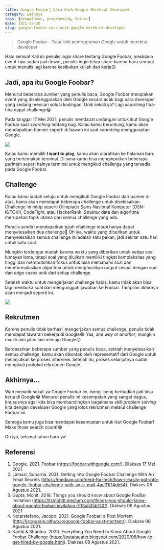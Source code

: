 ```yaml
---
title: Google Foobar🍫 Cara Unik Google Merekrut Developer
category: Lainnya
tags: [pengalaman, programming, karier]
date: 2021-12-30
slug: google-foobar-cara-unik-google-merekrut-developer
---
```


> Google Foobar - Teka-teki pemrograman Google untuk merekrut developer

Halo semua! Kali ini penulis ingin share tentang Google Foobar, meskipun event-nya sudah jauh lewat, penulis ingin tetap share karena baru sempat untuk menulis lagi karena kesibukan kuliah dan kerja😗

## Jadi, apa itu Google Foobar?

Menurut beberapa sumber yang penulis baca, Google Foobar merupakan event yang diselenggarakan oleh Google secara acak bagi para developer yang sedang mencari solusi kodingan. Unik sekali ya? Lagi _searching_ tiba-tiba dapat challenge😂

Pada tanggal 17 Mei 2021, penulis mendapat undangan untuk ikut Google Foobar saat _searching_ tentang bug. Kalau kamu beruntung, kamu akan mendapatkan banner seperti di bawah ini saat _searching_ menggunakan Google.

![](https://blob.kodesiana.com/kodesiana-public-assets/posts/2021/8/banner.png)

Kalau kamu memilih **I want to play**, kamu akan diarahkan ke halaman baru yang bertemakan terminal. Di sana kamu bisa menginputkan beberapa perintah seperi halnya terminal untuk mengikuti challenge yang tersedia pada Google Foobar.

## Challenge

Kalau kamu sudah setuju untuk mengikuti Google Foobar dari banner di atas, kamu akan mendapat beberapa challenge untuk diselesaikan. Challenge ini mirip seperti Olimpiade Sains Nasional Komputer (OSN-K/TOKI), CodeFight, atau HackerRank. Struktur data dan algoritma merupakan topik utama dari semua challenge yang ada.

Penulis sendiri mendapatkan tujuh challenge tetapi hanya dapat menyelesaikan dua challenge🥲 Oh iya, waktu yang diberikan untuk menyelesaikan semua challenge ini adalah satu pekan, jadi sekitar satu hari untuk satu soal.

Mungkin terdengar mudah karena waktu yang diberikan untuk setiap soal lumayan lama, tetapi soal yang diujikan memiliki tingkat kompleksitas yang tinggi dan membutuhkan fokus untuk bisa memahami soal dan memformulasikan algoritma untuk menghasilkan output sesuai dengan soal dan _edge cases_ unik dari setiap challenge.

Setelah waktu untuk mengerjakan challenge habis, kamu tidak akan bisa lagi membuka soal dan mengunggah jawaban ke Foobar. Tampilan akhirnya akan menjadi seperti ini.

![](https://blob.kodesiana.com/kodesiana-public-assets/posts/2021/8/foobar.png)

## Rekrutmen

Karena penulis tidak berhasil mengerjakan semua challenge, penulis tidak mendapat tawaran bekerja di Google😂 Yaa, _one way or another_, mungkin masih ada jalan lain menuju Google😗

Berdasarkan beberapa sumber yang penulis baca, setelah menyelesaikan semua challenge, kamu akan dikontak oleh representatif dari Google untuk melanjutkan ke proses interview. Setelah itu, proses selanjutnya sudah mengikuti protokol rekrutmen Google.

## Akhirnya...

Wah menarik sekali ya Google Foobar ini, iseng-iseng berhadiah jadi bisa kerja di Google😂 Menurut penulis ini kesempatan yang sangat bagus, khususnya agar kita bisa membandingkan bagaimana skill _problem solving_ kita dengan developer Google yang lolos rekrutmen melalui challenge Foobar ini.

Semoga kamu juga bisa mendapat kesempatan untuk ikut Google Foobar! Make those search count!😂

Oh iya, selamat tahun baru ya!

## Referensi

1. Google. 2021. Foobar (https://foobar.withgoogle.com/). Diakses 17 Mei 2021.
2. Lamsal, Subarna. 2021. Getting Into Google Foobar Challenge With An Email Secrets (https://medium.com/nerd-for-tech/how-i-easily-got-into-google-foobar-challenge-with-an-e-mail-4ac31f14db54). Diakses 08 Agustus 2021.
3. Gupta, Mohit. 2018. Things you should know about Google FooBar Invitation (https://itsmohitt.medium.com/things-you-should-know-about-google-foobar-invitation-703a535bf30f). Diakses 08 Agustus 2021.
4. Notarstefano, Jacopo. 2021. Google Foobar: a Post Mortem (http://jacquerie.github.io/google-foobar-post-mortem/). Diakses 08 Agustus 2021.
5. Kartik & Shantnu. 2020. Everything You Need to Know About Google Foobar Challenge (https://patataeater.blogspot.com/2020/08/how-to-get-hired-by-google.html). Diakses 08 Agustus 2021.
